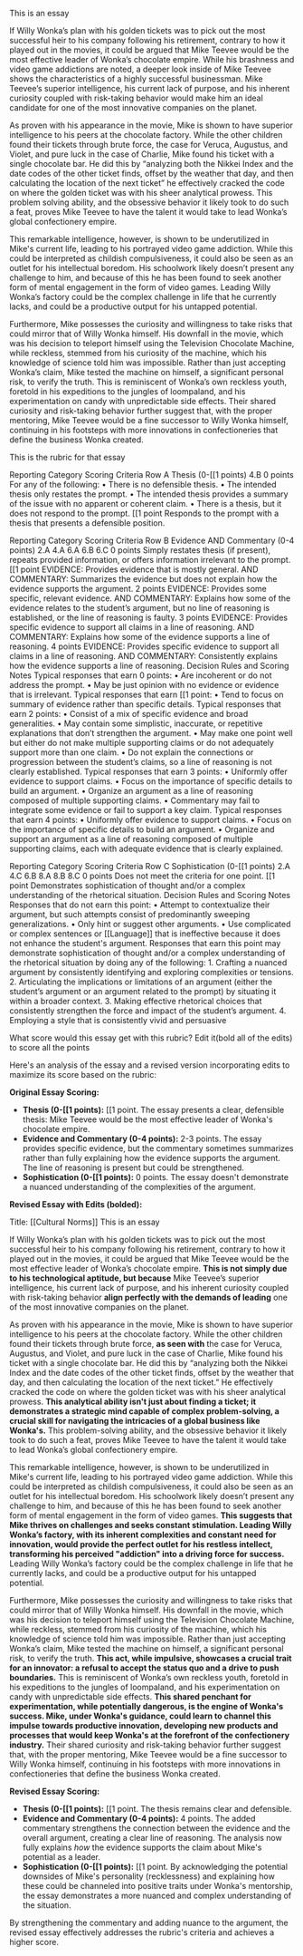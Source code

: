 This is an essay

If Willy Wonka’s plan with his golden tickets was to pick out the most successful heir to his company following his retirement, contrary to how it played out in the movies, it could be argued that Mike Teevee would be the most effective leader of Wonka’s chocolate empire. While his brashness and video game addictions are noted, a deeper look inside of Mike Teevee shows the characteristics of a highly successful businessman. Mike Teevee’s superior intelligence, his current lack of purpose, and his inherent curiosity coupled with risk-taking behavior would make him an ideal candidate for one of the most innovative companies on the planet.

As proven with his appearance in the movie, Mike is shown to have superior intelligence to his peers at the chocolate factory. While the other children found their tickets through brute force, the case for Veruca, Augustus, and Violet, and pure luck in the case of Charlie, Mike found his ticket with a single chocolate bar. He did this by “analyzing both the Nikkei Index and the date codes of the other ticket finds, offset by the weather that day, and then calculating the location of the next ticket” he effectively cracked the code on where the golden ticket was with his sheer analytical prowess. This problem solving ability, and the obsessive behavior it likely took to do such a feat, proves Mike Teevee to have the talent it would take to lead Wonka’s global confectionery empire.

This remarkable intelligence, however, is shown to be underutilized in Mike's current life, leading to his portrayed video game addiction. While this could be interpreted as childish compulsiveness, it could also be seen as an outlet for his intellectual boredom. His schoolwork likely doesn’t present any challenge to him, and because of this he has been found to seek another form of mental engagement in the form of video games. Leading Willy Wonka’s factory could be the complex challenge in life that he currently lacks, and could be a productive output for his untapped potential. 

Furthermore, Mike possesses the curiosity and willingness to take risks that could mirror that of Willy Wonka himself. His downfall in the movie, which was his decision to teleport himself using the Television Chocolate Machine, while reckless, stemmed from his curiosity of the machine, which his knowledge of science told him was impossible. Rather than just accepting Wonka’s claim, Mike tested the machine on himself, a significant personal risk, to verify the truth. This is reminiscent of Wonka’s own reckless youth, foretold in his expeditions to the jungles of loompaland, and his experimentation on candy with unpredictable side effects. Their shared curiosity and risk-taking behavior further suggest that, with the proper mentoring, Mike Teevee would be a fine successor to Willy Wonka himself, continuing in his footsteps with more innovations in confectioneries that define the business Wonka created. 

This is the rubric for that essay

Reporting Category Scoring Criteria Row A Thesis (0-[[1 points) 4.B 
0 points For any of the following: • There is no defensible thesis. • The intended thesis only restates the prompt. • The intended thesis provides a summary of the issue with no apparent or coherent claim. • There is a thesis, but it does not respond to the prompt. 
[[1 point
Responds to the prompt with a thesis that presents a defensible position.

Reporting Category Scoring Criteria Row B Evidence AND Commentary (0-4 points) 2.A 4.A 6.A 6.B 6.C 0 points Simply restates thesis (if present), repeats provided information, or offers information irrelevant to the prompt. [[1 point EVIDENCE: Provides evidence that is mostly general. AND COMMENTARY: Summarizes the evidence but does not explain how the evidence supports the argument. 2 points EVIDENCE: Provides some specific, relevant evidence. AND COMMENTARY: Explains how some of the evidence relates to the student’s argument, but no line of reasoning is established, or the line of reasoning is faulty. 3 points EVIDENCE: Provides specific evidence to support all claims in a line of reasoning. AND COMMENTARY: Explains how some of the evidence supports a line of reasoning. 4 points EVIDENCE: Provides specific evidence to support all claims in a line of reasoning. AND COMMENTARY: Consistently explains how the evidence supports a line of reasoning. Decision Rules and Scoring Notes Typical responses that earn 0 points: • Are incoherent or do not address the prompt. • May be just opinion with no evidence or evidence that is irrelevant. Typical responses that earn [[1 point: • Tend to focus on summary of evidence rather than specific details. Typical responses that earn 2 points: • Consist of a mix of specific evidence and broad generalities. • May contain some simplistic, inaccurate, or repetitive explanations that don’t strengthen the argument. • May make one point well but either do not make multiple supporting claims or do not adequately support more than one claim. • Do not explain the connections or progression between the student’s claims, so a line of reasoning is not clearly established. Typical responses that earn 3 points: • Uniformly offer evidence to support claims. • Focus on the importance of specific details to build an argument. • Organize an argument as a line of reasoning composed of multiple supporting claims. • Commentary may fail to integrate some evidence or fail to support a key claim. Typical responses that earn 4 points: • Uniformly offer evidence to support claims. • Focus on the importance of specific details to build an argument. • Organize and support an argument as a line of reasoning composed of multiple supporting claims, each with adequate evidence that is clearly explained.

Reporting Category Scoring Criteria Row C Sophistication (0-[[1 points) 2.A 4.C 6.B 8.A 8.B 8.C 0 points Does not meet the criteria for one point. [[1 point Demonstrates sophistication of thought and/or a complex understanding of the rhetorical situation. Decision Rules and Scoring Notes Responses that do not earn this point: • Attempt to contextualize their argument, but such attempts consist of predominantly sweeping generalizations. • Only hint or suggest other arguments. • Use complicated or complex sentences or [[Language]] that is ineffective because it does not enhance the student's argument. Responses that earn this point may demonstrate sophistication of thought and/or a complex understanding of the rhetorical situation by doing any of the following: 1. Crafting a nuanced argument by consistently identifying and exploring complexities or tensions. 2. Articulating the implications or limitations of an argument (either the student’s argument or an argument related to the prompt) by situating it within a broader context. 3. Making effective rhetorical choices that consistently strengthen the force and impact of the student’s argument. 4. Employing a style that is consistently vivid and persuasive

What score would this essay get with this rubric? Edit it(bold all of the edits) to score all the points

Here's an analysis of the essay and a revised version incorporating edits to maximize its score based on the rubric:

**Original Essay Scoring:**

* **Thesis (0-[[1 points):** [[1 point. The essay presents a clear, defensible thesis: Mike Teevee would be the most effective leader of Wonka's chocolate empire.
* **Evidence and Commentary (0-4 points):** 2-3 points. The essay provides specific evidence, but the commentary sometimes summarizes rather than fully explaining how the evidence supports the argument. The line of reasoning is present but could be strengthened.
* **Sophistication (0-[[1 points):** 0 points. The essay doesn't demonstrate a nuanced understanding of the complexities of the argument.

**Revised Essay with Edits (bolded):**

Title: [[Cultural Norms]] 
This is an essay

If Willy Wonka’s plan with his golden tickets was to pick out the most successful heir to his company following his retirement, contrary to how it played out in the movies, it could be argued that Mike Teevee would be the most effective leader of Wonka’s chocolate empire.  **This is not simply due to his technological aptitude, but because** Mike Teevee’s superior intelligence, his current lack of purpose, and his inherent curiosity coupled with risk-taking behavior **align perfectly with the demands of leading** one of the most innovative companies on the planet.

As proven with his appearance in the movie, Mike is shown to have superior intelligence to his peers at the chocolate factory. While the other children found their tickets through brute force, **as seen with** the case for Veruca, Augustus, and Violet, and pure luck in the case of Charlie, Mike found his ticket with a single chocolate bar. He did this by “analyzing both the Nikkei Index and the date codes of the other ticket finds, offset by the weather that day, and then calculating the location of the next ticket.” He effectively cracked the code on where the golden ticket was with his sheer analytical prowess.  **This analytical ability isn't just about finding a ticket; it demonstrates a strategic mind capable of complex problem-solving, a crucial skill for navigating the intricacies of a global business like Wonka's.** This problem-solving ability, and the obsessive behavior it likely took to do such a feat, proves Mike Teevee to have the talent it would take to lead Wonka’s global confectionery empire.

This remarkable intelligence, however, is shown to be underutilized in Mike's current life, leading to his portrayed video game addiction. While this could be interpreted as childish compulsiveness, it could also be seen as an outlet for his intellectual boredom. His schoolwork likely doesn’t present any challenge to him, and because of this he has been found to seek another form of mental engagement in the form of video games.  **This suggests that Mike thrives on challenges and seeks constant stimulation. Leading Willy Wonka’s factory, with its inherent complexities and constant need for innovation, would provide the perfect outlet for his restless intellect, transforming his perceived "addiction" into a driving force for success.** Leading Willy Wonka’s factory could be the complex challenge in life that he currently lacks, and could be a productive output for his untapped potential. 

Furthermore, Mike possesses the curiosity and willingness to take risks that could mirror that of Willy Wonka himself. His downfall in the movie, which was his decision to teleport himself using the Television Chocolate Machine, while reckless, stemmed from his curiosity of the machine, which his knowledge of science told him was impossible. Rather than just accepting Wonka’s claim, Mike tested the machine on himself, a significant personal risk, to verify the truth. **This act, while impulsive, showcases a crucial trait for an innovator: a refusal to accept the status quo and a drive to push boundaries.** This is reminiscent of Wonka’s own reckless youth, foretold in his expeditions to the jungles of loompaland, and his experimentation on candy with unpredictable side effects.  **This shared penchant for experimentation, while potentially dangerous, is the engine of Wonka's success.  Mike, under Wonka's guidance, could learn to channel this impulse towards productive innovation, developing new products and processes that would keep Wonka's at the forefront of the confectionery industry.** Their shared curiosity and risk-taking behavior further suggest that, with the proper mentoring, Mike Teevee would be a fine successor to Willy Wonka himself, continuing in his footsteps with more innovations in confectioneries that define the business Wonka created.


**Revised Essay Scoring:**

* **Thesis (0-[[1 points):** [[1 point.  The thesis remains clear and defensible.
* **Evidence and Commentary (0-4 points):** 4 points. The added commentary strengthens the connection between the evidence and the overall argument, creating a clear line of reasoning.  The analysis now fully explains *how* the evidence supports the claim about Mike's potential as a leader.
* **Sophistication (0-[[1 points):** [[1 point.  By acknowledging the potential downsides of Mike's personality (recklessness) and explaining how these could be channeled into positive traits under Wonka's mentorship, the essay demonstrates a more nuanced and complex understanding of the situation.


By strengthening the commentary and adding nuance to the argument, the revised essay effectively addresses the rubric's criteria and achieves a higher score.
